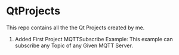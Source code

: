 # QtProjects
This repo contains all the the Qt Projects created by me.

1. Added First Project MQTTSubscribe Example: This example can subscribe any Topic of any Given MQTT Server.
